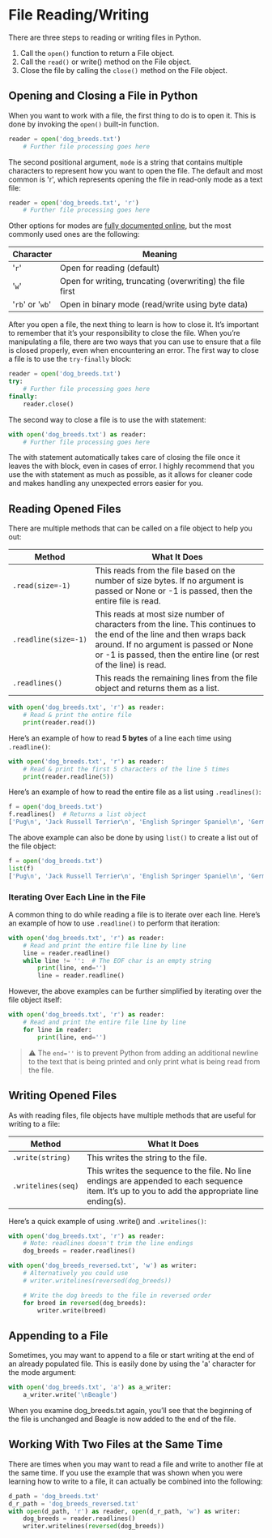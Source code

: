 # File Reading/Writing

There are three steps to reading or writing files in Python.

1. Call the `open()` function to return a File object.
2. Call the `read()` or write() method on the File object.
3. Close the file by calling the `close()` method on the File object.

## Opening and Closing a File in Python

When you want to work with a file, the first thing to do is to open it. This is done by invoking the `open()` built-in function.

```python
reader = open('dog_breeds.txt')
    # Further file processing goes here
```

The second positional argument, `mode` is a string that contains multiple characters to represent how you want to open the file. The default and most common is 'r', which represents opening the file in read-only mode as a text file:

```python
reader = open('dog_breeds.txt', 'r')
    # Further file processing goes here
```

Other options for modes are [fully documented online](https://docs.python.org/3/library/functions.html#open), but the most commonly used ones are the following:

| Character    | Meaning                                                   |
| ------------ | --------------------------------------------------------- |
| '`r`'          | Open for reading (default)                                |
| '`w`'          | Open for writing, truncating (overwriting) the file first |
| '`rb`' or '`wb`' | Open in binary mode (read/write using byte data)          |

After you open a file, the next thing to learn is how to close it. It’s important to remember that it’s your responsibility to close the file. When you’re manipulating a file, there are two ways that you can use to ensure that a file is closed properly, even when encountering an error. The first way to close a file is to use the `try-finally` block:

```python
reader = open('dog_breeds.txt')
try:
    # Further file processing goes here
finally:
    reader.close()
```

The second way to close a file is to use the with statement:

```python
with open('dog_breeds.txt') as reader:
    # Further file processing goes here
```

The with statement automatically takes care of closing the file once it leaves the with block, even in cases of error. I highly recommend that you use the with statement as much as possible, as it allows for cleaner code and makes handling any unexpected errors easier for you.

## Reading Opened Files

There are multiple methods that can be called on a file object to help you out:

| Method             | What It Does                                                                                                                                                                                                                        |
| ------------------ | ----------------------------------------------------------------------------------------------------------------------------------------------------------------------------------------------------------------------------------- |
| `.read(size=-1)`     | This reads from the file based on the number of size bytes. If no argument is passed or None or -1 is passed, then the entire file is read.                                                                                         |
| `.readline(size=-1)` | This reads at most size number of characters from the line. This continues to the end of the line and then wraps back around. If no argument is passed or None or -1 is passed, then the entire line (or rest of the line) is read. |
| `.readlines()`       | This reads the remaining lines from the file object and returns them as a list.                                                                                                                                                     |

```python
with open('dog_breeds.txt', 'r') as reader:
    # Read & print the entire file
    print(reader.read())
```

Here’s an example of how to read **5 bytes** of a line each time using `.readline()`:

```python
with open('dog_breeds.txt', 'r') as reader:
    # Read & print the first 5 characters of the line 5 times
    print(reader.readline(5))
```

Here’s an example of how to read the entire file as a list using `.readlines()`:

```python
f = open('dog_breeds.txt')
f.readlines()  # Returns a list object
['Pug\n', 'Jack Russell Terrier\n', 'English Springer Spaniel\n', 'German Shepherd\n', 'Staffordshire Bull Terrier\n', 'Cavalier King Charles Spaniel\n', 'Golden Retriever\n', 'West Highland White Terrier\n', 'Boxer\n', 'Border Terrier\n']
```

The above example can also be done by using `list()` to create a list out of the file object:

```python
f = open('dog_breeds.txt')
list(f)
['Pug\n', 'Jack Russell Terrier\n', 'English Springer Spaniel\n', 'German Shepherd\n', 'Staffordshire Bull Terrier\n', 'Cavalier King Charles Spaniel\n', 'Golden Retriever\n', 'West Highland White Terrier\n', 'Boxer\n', 'Border Terrier\n']
```

### Iterating Over Each Line in the File

A common thing to do while reading a file is to iterate over each line. Here’s an example of how to use `.readline()` to perform that iteration:

```python
with open('dog_breeds.txt', 'r') as reader:
    # Read and print the entire file line by line
    line = reader.readline()
    while line != '':  # The EOF char is an empty string
        print(line, end='')
        line = reader.readline()
```

However, the above examples can be further simplified by iterating over the file object itself:

```python
with open('dog_breeds.txt', 'r') as reader:
    # Read and print the entire file line by line
    for line in reader:
        print(line, end='')
```

> ⚠️ The `end=''` is to prevent Python from adding an additional newline to the text that is being printed and only print what is being read from the file.

## Writing Opened Files

As with reading files, file objects have multiple methods that are useful for writing to a file:

| Method             | What It Does                                                                                                                                    |
| ------------------ | ----------------------------------------------------------------------------------------------------------------------------------------------- |
| `.write(string)`   | This writes the string to the file.                                                                                                             |
| `.writelines(seq)` | This writes the sequence to the file. No line endings are appended to each sequence item. It’s up to you to add the appropriate line ending(s). |

Here’s a quick example of using .write() and `.writelines()`:

```python
with open('dog_breeds.txt', 'r') as reader:
    # Note: readlines doesn't trim the line endings
    dog_breeds = reader.readlines()

with open('dog_breeds_reversed.txt', 'w') as writer:
    # Alternatively you could use
    # writer.writelines(reversed(dog_breeds))

    # Write the dog breeds to the file in reversed order
    for breed in reversed(dog_breeds):
        writer.write(breed)
```

## Appending to a File

Sometimes, you may want to append to a file or start writing at the end of an already populated file. This is easily done by using the 'a' character for the mode argument:

```python
with open('dog_breeds.txt', 'a') as a_writer:
    a_writer.write('\nBeagle')
```

When you examine dog_breeds.txt again, you’ll see that the beginning of the file is unchanged and Beagle is now added to the end of the file.

## Working With Two Files at the Same Time

There are times when you may want to read a file and write to another file at the same time. If you use the example that was shown when you were learning how to write to a file, it can actually be combined into the following:

```python
d_path = 'dog_breeds.txt'
d_r_path = 'dog_breeds_reversed.txt'
with open(d_path, 'r') as reader, open(d_r_path, 'w') as writer:
    dog_breeds = reader.readlines()
    writer.writelines(reversed(dog_breeds))
```